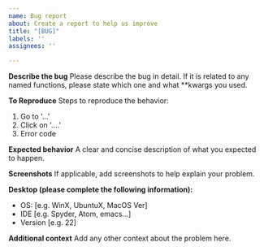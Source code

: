 ```yaml
---
name: Bug report
about: Create a report to help us improve
title: "[BUG]"
labels: ''
assignees: ''

---
```


**Describe the bug**
Please describe the bug in detail. If it is related to any named functions, please state which one and what **kwargs you used. 

**To Reproduce**
Steps to reproduce the behavior:
1. Go to '...'
2. Click on '....'
3. Error code

**Expected behavior**
A clear and concise description of what you expected to happen.

**Screenshots**
If applicable, add screenshots to help explain your problem.

**Desktop (please complete the following information):**
 - OS: [e.g. WinX, UbuntuX, MacOS Ver]
 - IDE [e.g. Spyder, Atom, emacs...]
 - Version [e.g. 22]


**Additional context**
Add any other context about the problem here.
